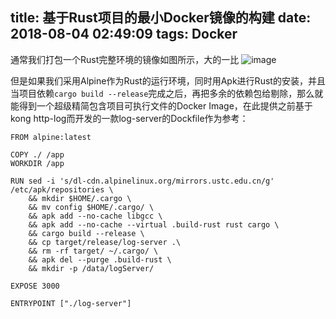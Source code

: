 title: 基于Rust项目的最小Docker镜像的构建
date: 2018-08-04 02:49:09
tags: Docker
---
通常我们打包一个Rust完整环境的镜像如图所示，大的一比
![image](http://cdn.image.huoqiuapp.com/archive/image/7e702ef8c83d0bd773f6_1576_382.png)
<!--more-->

但是如果我们采用Alpine作为Rust的运行环境，同时用Apk进行Rust的安装，并且当项目依赖`cargo build --release`完成之后，再把多余的依赖包给剔除，那么就能得到一个超级精简包含项目可执行文件的Docker Image，在此提供之前基于kong http-log而开发的一款log-server的Dockfile作为参考：
```
FROM alpine:latest

COPY ./ /app
WORKDIR /app

RUN sed -i 's/dl-cdn.alpinelinux.org/mirrors.ustc.edu.cn/g' /etc/apk/repositories \
	&& mkdir $HOME/.cargo \
	&& mv config $HOME/.cargo/ \
	&& apk add --no-cache libgcc \
	&& apk add --no-cache --virtual .build-rust rust cargo \
	&& cargo build --release \
	&& cp target/release/log-server .\
	&& rm -rf target/ ~/.cargo/ \
	&& apk del --purge .build-rust \
	&& mkdir -p /data/logServer/

EXPOSE 3000

ENTRYPOINT ["./log-server"]
```